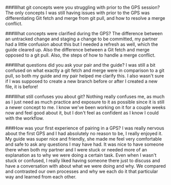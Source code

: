 ###What git concepts were you struggling with prior to the GPS session?
The only concepts I was still having issues with prior to the GPS was differentiating Git fetch and merge from git pull, and how to resolve a merge conflict. 

###What concepts were clarified during the GPS?
The difference between an untracked change and staging a change to be committed, my partner had a little confusion about this but I needed a refresh as well, which the guide cleared up. Also the difference between a Git fetch and merge opposed to a git pull. Also, the steps of how to handle a merge conflict.

###What questions did you ask your pair and the guide?
I was still a bit confused on what exactly a git fetch and merge were in comparison to a git pull, so both my guide and my pair helped me clarify this. I also wasn't sure if I was supposed to create a new branch before or after I created a new file, it is before!

###What still confuses you about git?
Nothing really confuses me, as much as I just need as much practice and exposure to it as possible since it is still a newer concept to me. I know we've been working on it for a couple weeks now and feel good about it, but I don't feel as confident as I know I could with the workflow.

###How was your first experience of pairing in a GPS?
I was really nervous about the first GPS and I had absolutely no reason to be, I really enjoyed it. My guide was super nice and friendly, she made me feel very comfortable and safe to ask any questions I may have had. It was nice to have someone there when both my partner and I were stuck or needed more of an explanation as to why we were doing a certain task. Even when I wasn't stuck or confused, I really liked having someone there just to discuss and have a conversation with about what we were doing and why. We compared and contrasted our own processes and why we each do it that particular way and learned from each other. 
